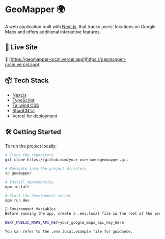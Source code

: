 # GeoMapper 🌍

A web application built with [Next.js](https://nextjs.org), that tracks users' locations on Google Maps and offers additional interactive features.

## 🚀 Live Site

🔗 [https://geomapper-orcin.vercel.app](https://geomapper-orcin.vercel.app)

## 📦 Tech Stack

- [Next.js](https://nextjs.org)
- [TypeScript](https://www.typescriptlang.org/)
- [Tailwind CSS](https://tailwindcss.com/)
- [ShadCN UI](https://ui.shadcn.com/)
- [Vercel](https://vercel.com/) for deployment

## 🛠️ Getting Started

To run the project locally:

```bash
# Clone the repository
git clone https://github.com/your-username/geomapper.git

# Navigate into the project directory
cd geomapper

# Install dependencies
npm install

# Start the development server
npm run dev

🔑 Environment Variables
Before running the app, create a .env.local file in the root of the project and add the following environment variable:

NEXT_PUBLIC_MAPS_API_KEY=your_google_maps_api_key_here

You can refer to the .env.local.example file for guidance.
